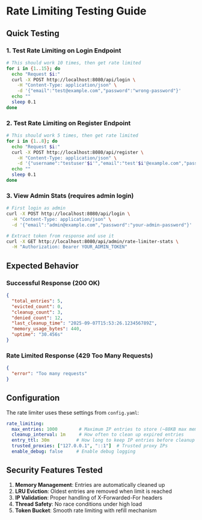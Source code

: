 # Rate Limiting Testing Guide

## Quick Testing

### 1. Test Rate Limiting on Login Endpoint
```bash
# This should work 10 times, then get rate limited
for i in {1..15}; do
  echo "Request $i:"
  curl -X POST http://localhost:8080/api/login \
    -H "Content-Type: application/json" \
    -d '{"email":"test@example.com","password":"wrong-password"}'
  echo ""
  sleep 0.1
done
```

### 2. Test Rate Limiting on Register Endpoint
```bash
# This should work 5 times, then get rate limited
for i in {1..8}; do
  echo "Request $i:"
  curl -X POST http://localhost:8080/api/register \
    -H "Content-Type: application/json" \
    -d '{"username":"testuser'$i'","email":"test'$i'@example.com","password":"Password123!"}'
  echo ""
  sleep 0.1
done
```

### 3. View Admin Stats (requires admin login)
```bash
# First login as admin
curl -X POST http://localhost:8080/api/login \
  -H "Content-Type: application/json" \
  -d '{"email":"admin@example.com","password":"your-admin-password"}'

# Extract token from response and use it
curl -X GET http://localhost:8080/api/admin/rate-limiter-stats \
  -H "Authorization: Bearer YOUR_ADMIN_TOKEN"
```

## Expected Behavior

### Successful Response (200 OK)
```json
{
  "total_entries": 5,
  "evicted_count": 0,
  "cleanup_count": 3,
  "denied_count": 12,
  "last_cleanup_time": "2025-09-07T15:53:26.123456789Z",
  "memory_usage_bytes": 440,
  "uptime": "30.456s"
}
```

### Rate Limited Response (429 Too Many Requests)
```json
{
  "error": "Too many requests"
}
```

## Configuration

The rate limiter uses these settings from `config.yaml`:

```yaml
rate_limiting:
  max_entries: 1000        # Maximum IP entries to store (~88KB max memory)
  cleanup_interval: 1m     # How often to clean up expired entries
  entry_ttl: 30m          # How long to keep IP entries before cleanup
  trusted_proxies: ["127.0.0.1", "::1"]  # Trusted proxy IPs
  enable_debug: false     # Enable debug logging
```

## Security Features Tested

1. **Memory Management**: Entries are automatically cleaned up
2. **LRU Eviction**: Oldest entries are removed when limit is reached
3. **IP Validation**: Proper handling of X-Forwarded-For headers
4. **Thread Safety**: No race conditions under high load
5. **Token Bucket**: Smooth rate limiting with refill mechanism